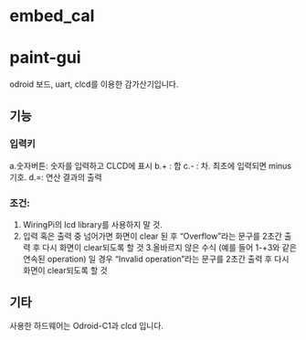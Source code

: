 # embed_cal
# paint-gui
odroid 보드, uart, clcd를 이용한 감가산기입니다.


## 기능


### 입력키
a.숫자버튼: 숫자를 입력하고 CLCD에 표시
b.+ : 합
c.- : 차. 최초에 입력되면 minus 기호.
d.=: 연산 결과의 출력


### 조건:
1. WiringPi의 lcd library를 사용하지 말 것.
2. 입력 혹은 출력 중  넘어가면 화면이 clear 된 후 “Overflow”라는 문구를 2초간 출력 후 다시 화면이 clear되도록 할 것
3.올바르지 않은 수식 (예를 들어 1-+3와 같은 연속된 operation) 일 경우 “Invalid operation”라는 문구를 2초간 출력 후 다시 화면이 clear되도록 할 것 





## 기타

사용한 하드웨어는 Odroid-C1과  clcd 입니다.


